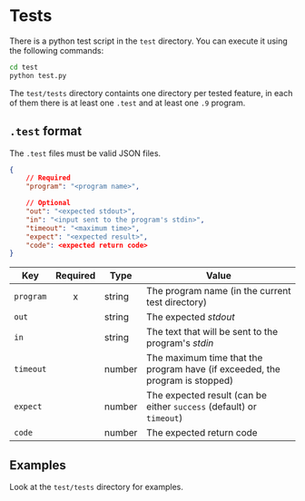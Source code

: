 # Tests

There is a python test script in the `test` directory. You can execute it using the following commands:
```sh
cd test
python test.py
```

The `test/tests` directory containts one directory per tested feature, in each of them there is at least one `.test` and at least one `.9` program.


## `.test` format

The `.test` files must be valid JSON files.

```json
{
    // Required
    "program": "<program name>",

    // Optional
    "out": "<expected stdout>",
    "in": "<input sent to the program's stdin>",
    "timeout": "<maximum time>",
    "expect": "<expected result>",
    "code": <expected return code>
}
```

|Key    |Required|Type  |Value                                              |
|-------|:------:|------|---------------------------------------------------|
|`program`|   x    |string|The program name (in the current test directory)   |
|`out`    |        |string|The expected *stdout*                                |
|`in`     |        |string|The text that will be sent to the program's *stdin*  |
|`timeout`|        |number|The maximum time that the program have (if exceeded, the program is stopped)|
|`expect` |        |number|The expected result (can be either `success` (default) or `timeout`)|
|`code`   |        |number|The expected return code                           |


## Examples

Look at the `test/tests` directory for examples.
